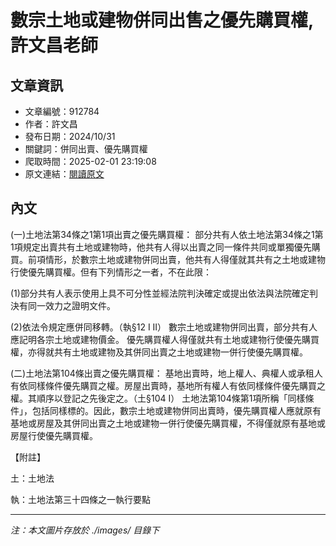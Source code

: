 # 數宗土地或建物併同出售之優先購買權,許文昌老師

## 文章資訊
- 文章編號：912784
- 作者：許文昌
- 發布日期：2024/10/31
- 關鍵詞：併同出賣、優先購買權
- 爬取時間：2025-02-01 23:19:08
- 原文連結：[閱讀原文](https://real-estate.get.com.tw/Columns/detail.aspx?no=912784)

## 內文


(一)土地法第34條之1第1項出賣之優先購買權：
部分共有人依土地法第34條之1第1項規定出賣共有土地或建物時，他共有人得以出賣之同一條件共同或單獨優先購買。前項情形，於數宗土地或建物併同出賣，他共有人得僅就其共有之土地或建物行使優先購買權。但有下列情形之一者，不在此限：


(1)部分共有人表示使用上具不可分性並經法院判決確定或提出依法與法院確定判決有同一效力之證明文件。


(2)依法令規定應併同移轉。（執§12 I II）
數宗土地或建物併同出賣，部分共有人應記明各宗土地或建物價金。
優先購買權人得僅就共有土地或建物行使優先購買權，亦得就共有土地或建物及其併同出賣之土地或建物一併行使優先購買權。


(二)土地法第104條出賣之優先購買權：
基地出賣時，地上權人、典權人或承租人有依同樣條件優先購買之權。房屋出賣時，基地所有權人有依同樣條件優先購買之權。其順序以登記之先後定之。（土§104 I）
土地法第104條第1項所稱「同樣條件」，包括同樣標的。因此，數宗土地或建物併同出賣時，優先購買權人應就原有基地或房屋及其併同出賣之土地或建物一併行使優先購買權，不得僅就原有基地或房屋行使優先購買權。


【附註】


土：土地法


執：土地法第三十四條之一執行要點

---
*注：本文圖片存放於 ./images/ 目錄下*

